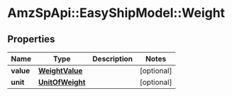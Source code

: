 # AmzSpApi::EasyShipModel::Weight

## Properties
Name | Type | Description | Notes
------------ | ------------- | ------------- | -------------
**value** | [**WeightValue**](WeightValue.md) |  | [optional] 
**unit** | [**UnitOfWeight**](UnitOfWeight.md) |  | [optional] 

